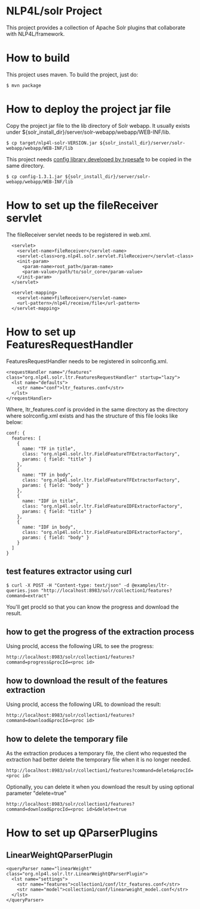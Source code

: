 # NLP4L/solr Project
This project provides a collection of Apache Solr plugins that collaborate with NLP4L/framework.

# How to build
This project uses maven. To build the project, just do:

```
$ mvn package
```

# How to deploy the project jar file
Copy the project jar file to the lib directory of Solr webapp. It usually exists under ${solr_install_dir}/server/solr-webapp/webapp/WEB-INF/lib.

```
$ cp target/nlp4l-solr-VERSION.jar ${solr_install_dir}/server/solr-webapp/webapp/WEB-INF/lib
```

This project needs [config library developed by typesafe](https://github.com/typesafehub/config/releases) to be copied in the same directory.

```
$ cp config-1.3.1.jar ${solr_install_dir}/server/solr-webapp/webapp/WEB-INF/lib
```

# How to set up the fileReceiver servlet

The fileReceiver servlet needs to be registered in web.xml.

```
  <servlet>
    <servlet-name>fileReceiver</servlet-name>
    <servlet-class>org.nlp4l.solr.servlet.FileReceiver</servlet-class>
    <init-param>
      <param-name>root_path</param-name>
      <param-value>/path/to/solr_core</param-value>
    </init-param>
  </servlet>

  <servlet-mapping>
    <servlet-name>fileReceiver</servlet-name>
    <url-pattern>/nlp4l/receive/file</url-pattern>
  </servlet-mapping>
```

# How to set up FeaturesRequestHandler

FeaturesRequestHandler needs to be registered in solrconfig.xml.

```
<requestHandler name="/features" class="org.nlp4l.solr.ltr.FeaturesRequestHandler" startup="lazy">
  <lst name="defaults">
    <str name="conf">ltr_features.conf</str>
  </lst>
</requestHandler>
```

Where, ltr_features.conf is provided in the same directory as the directory where solrconfig.xml exists and has the structure of this file looks like below:

```
conf: {
  features: [
    {
      name: "TF in title",
      class: "org.nlp4l.solr.ltr.FieldFeatureTFExtractorFactory",
      params: { field: "title" }
    },
    {
      name: "TF in body",
      class: "org.nlp4l.solr.ltr.FieldFeatureTFExtractorFactory",
      params: { field: "body" }
    },
    {
      name: "IDF in title",
      class: "org.nlp4l.solr.ltr.FieldFeatureIDFExtractorFactory",
      params: { field: "title" }
    },
    {
      name: "IDF in body",
      class: "org.nlp4l.solr.ltr.FieldFeatureIDFExtractorFactory",
      params: { field: "body" }
    }
  ]
}
```

## test features extractor using curl

```
$ curl -X POST -H "Content-type: text/json" -d @examples/ltr-queries.json "http://localhost:8983/solr/collection1/features?command=extract"
```

You'll get procId so that you can know the progress and download the result.

## how to get the progress of the extraction process

Using procId, access the following URL to see the progress:

```
http://localhost:8983/solr/collection1/features?command=progress&procId=<proc id> 
```

## how to download the result of the features extraction

Using procId, access the following URL to download the result:

```
http://localhost:8983/solr/collection1/features?command=download&procId=<proc id> 
```

## how to delete the temporary file

As the extraction produces a temporary file, the client who requested the extraction had better delete the temporary file when it is no longer needed.

```
http://localhost:8983/solr/collection1/features?command=delete&procId=<proc id> 
```

Optionally, you can delete it when you download the result by using optional parameter "delete=true"

```
http://localhost:8983/solr/collection1/features?command=download&procId=<proc id>&delete=true
```

# How to set up QParserPlugins

## LinearWeightQParserPlugin

```
<queryParser name="linearWeight" class="org.nlp4l.solr.ltr.LinearWeightQParserPlugin">
  <lst name="settings">
    <str name="features">collection1/conf/ltr_features.conf</str>
    <str name="model">collection1/conf/linearweight_model.conf</str>
  </lst>
</queryParser>
```
